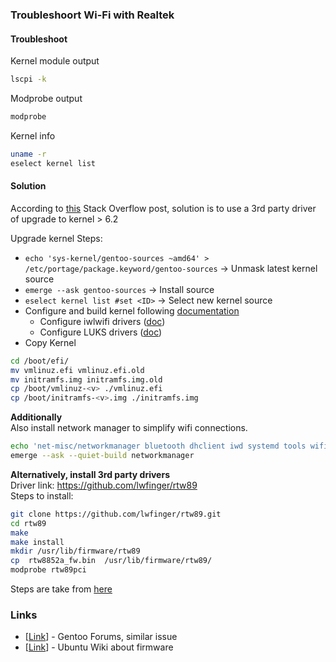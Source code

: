### Troubleshoort Wi-Fi with Realtek

#### Troubleshoot
Kernel module output
```bash
lscpi -k
```

Modprobe output
```bash
modprobe
```

Kernel info
```bash
uname -r
eselect kernel list
```

#### Solution
According to [this](https://askubuntu.com/questions/1412450/network-driver-for-realtek-10ecb852) 
Stack Overflow post, solution is to use a 3rd party driver of upgrade to kernel > 6.2

Upgrade kernel
Steps:
* `echo 'sys-kernel/gentoo-sources ~amd64' > /etc/portage/package.keyword/gentoo-sources` -> Unmask latest kernel source
* `emerge --ask gentoo-sources` -> Install source
* `eselect kernel list #set <ID>` -> Select new kernel source
* Configure and build kernel following [documentation](https://wiki.gentoo.org/wiki/Handbook:AMD64/Installation/Kernel#Installation)
    * Configure iwlwifi drivers ([doc](https://wiki.gentoo.org/wiki/Iwlwifi))
    * Configure LUKS drivers ([doc](https://wiki.gentoo.org/wiki/Dm-crypt))
* Copy Kernel
```bash
cd /boot/efi/
mv vmlinuz.efi vmlinuz.efi.old
mv initramfs.img initramfs.img.old
cp /boot/vmlinuz-<v> ./vmlinuz.efi
cp /boot/initramfs-<v>.img ./initramfs.img
```

**Additionally**  
Also install network manager to simplify wifi connections.
```bash
echo 'net-misc/networkmanager bluetooth dhclient iwd systemd tools wifi' >> /etc/portage/package.use/networkmanager
emerge --ask --quiet-build networkmanager
```


**Alternatively, install 3rd party drivers**  
Driver link: https://github.com/lwfinger/rtw89  
Steps to install:
```bash
git clone https://github.com/lwfinger/rtw89.git
cd rtw89
make
make install
mkdir /usr/lib/firmware/rtw89
cp  rtw8852a_fw.bin  /usr/lib/firmware/rtw89/
modprobe rtw89pci
```
Steps are take from [here](https://askubuntu.com/questions/1352260/wifi-adapter-not-found-realtek-10ec8852-on-ubuntu-21-04)


### Links
* [[Link](https://forums.gentoo.org/viewtopic-t-1074064-start-0.html)] - Gentoo Forums, similar issue
* [[Link](https://wiki.ubuntu.com/Kernel/Firmware)] - Ubuntu Wiki about firmware
